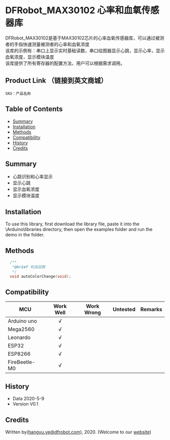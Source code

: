 # DFRobot_MAX30102 心率和血氧传感器库
DFRobot_MAX30102是基于MAX30102芯片的心率血氧传感器库，可以通过被测者的手指快速测量被测者的心率和血氧浓度<br>
该库的示例有：串口上显示实时基础读数，串口绘图器显示心跳，显示心率，显示血氧浓度，显示模块温度<br>
该库提供了所有寄存器的配置方法，用户可以根据需求调用。<br>

## Product Link （链接到英文商城）
    SKU：产品名称
   
## Table of Contents

* [Summary](#summary)
* [Installation](#installation)
* [Methods](#methods)
* [Compatibility](#compatibility)
* [History](#history)
* [Credits](#credits)

## Summary

* 心跳识别和心率显示 <br>
* 显示心跳 <br>
* 显示血氧浓度 <br>
* 显示模块温度 <br>

## Installation

To use this library, first download the library file, paste it into the \Arduino\libraries directory, then open the examples folder and run the demo in the folder.

## Methods

```C++
  /**
   *@brief 构造函数
   */
  void autoColorChange(void);
```

## Compatibility

MCU                | Work Well    | Work Wrong   | Untested    | Remarks
------------------ | :----------: | :----------: | :---------: | -----
Arduino uno        |      √       |              |             | 
Mega2560        |      √       |              |             | 
Leonardo        |      √       |              |             | 
ESP32        |      √       |              |             | 
ESP8266        |      √       |              |             | 
FireBeetle-M0        |      √       |              |             | 


## History

- Data 2020-5-9
- Version V0.1


## Credits

Written by(hangyu.ye@dfrobot.com), 2020. (Welcome to our [website](https://www.dfrobot.com/))





